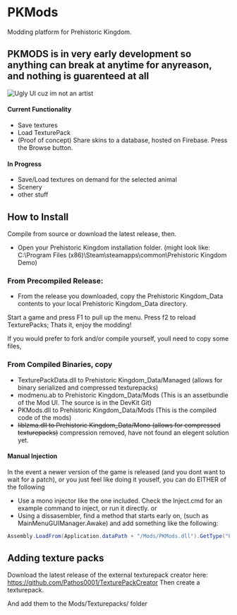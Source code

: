 # PKMods

Modding platform for Prehistoric Kingdom.

## PKMODS is in very early development so anything can break at anytime for anyreason, and nothing is guarenteed at all

![Ugly UI cuz im not an artist](https://i.imgur.com/bHLDyW5.png)

#### Current Functionality
- Save textures
- Load TexturePack
- (Proof of concept) Share skins to a database, hosted on Firebase. Press the Browse button.

#### In Progress
- Save/Load textures on demand for the selected animal
- Scenery
- other stuff

## How to Install
Compile from source or download the latest release, then.
- Open your Prehistoric Kingdom installation folder. (might look like: C:\Program Files (x86)\Steam\steamapps\common\Prehistoric Kingdom Demo)

### From Precompiled Release:
 - From the release you downloaded, copy the Prehistoric Kingdom_Data contents to your local Prehistoric Kingdom_Data directory.

Start a game and press F1 to pull up the menu.
Press f2 to reload TexturePacks;
Thats it, enjoy the modding!


If you would prefer to fork and/or compile yourself, youll need to copy some files,
### From Compiled Binaries, copy
- TexturePackData.dll to Prehistoric Kingdom_Data/Managed  (allows for binary serialized and compressed texturepacks)
- modmenu.ab to Prehistoric Kingdom_Data/Mods (This is an assetbundle of the Mod UI. The source is in the DevKit Git)
- PKMods.dll  to Prehistoric Kingdom_Data/Mods (This is the compiled code of the mods)
- ~~liblzma.dll to Prehistoric Kingdom_Data/Mono (allows for compressed texturepacks)~~ compression removed, have not found an elegent solution yet.

#### Manual Injection
In the event a newer version of the game is released (and you dont want to wait for a patch), or you just feel like doing it youself, you can do EITHER of the following

- Use a mono injector like the one included. Check the Inject.cmd for an example command to inject, or run it directly.
or
- Using a dissasembler, find a method that starts early on, (such as MainMenuGUIManager.Awake) and add something like the following:
```csharp
Assembly.LoadFrom(Application.dataPath + "/Mods/PKMods.dll").GetType("PKMods.Loader").GetMethod("Load").Invoke(null, null);
```

## Adding texture packs
Download the latest release of the external texturepack creator here:
https://github.com/Pathos0001/TexturePackCreator
Then create a texturepack.

And add them to the Mods/Texturepacks/ folder




